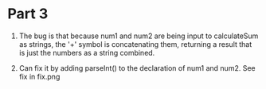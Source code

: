 # Part 3

1. The bug is that because num1 and num2 are being input to calculateSum as strings, the '+' symbol is concatenating them, returning a result that is just the numbers as a string combined.

2. Can fix it by adding parseInt() to the declaration of num1 and num2. See fix in fix.png
